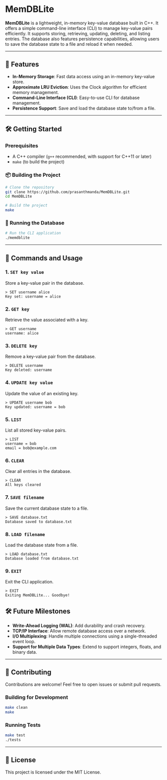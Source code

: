 
# MemDBLite

**MemDBLite** is a lightweight, in-memory key-value database built in C++. It offers a simple command-line interface (CLI) to manage key-value pairs efficiently. It supports storing, retrieving, updating, deleting, and listing entries. The database also features persistence capabilities, allowing users to save the database state to a file and reload it when needed.

---

## 🚀 Features
- **In-Memory Storage**: Fast data access using an in-memory key-value store.
- **Approximate LRU Eviction**: Uses the Clock algorithm for efficient memory management.
- **Command-Line Interface (CLI)**: Easy-to-use CLI for database management.
- **Persistence Support**: Save and load the database state to/from a file.

---

## 🛠️ Getting Started

### Prerequisites
- A C++ compiler (`g++` recommended, with support for C++11 or later)
- `make` (to build the project)

### 📦 Building the Project
```bash
# Clone the repository
git clone https://github.com/prasanthmanda/MemDBLite.git
cd MemDBLite

# Build the project
make
```

### 🚀 Running the Database
```bash
# Run the CLI application
./memdblite
```

---

## 📝 Commands and Usage

### 1. `SET key value`
Store a key-value pair in the database.
```plaintext
> SET username alice
Key set: username = alice
```

### 2. `GET key`
Retrieve the value associated with a key.
```plaintext
> GET username
username: alice
```

### 3. `DELETE key`
Remove a key-value pair from the database.
```plaintext
> DELETE username
Key deleted: username
```

### 4. `UPDATE key value`
Update the value of an existing key.
```plaintext
> UPDATE username bob
Key updated: username = bob
```

### 5. `LIST`
List all stored key-value pairs.
```plaintext
> LIST
username = bob
email = bob@example.com
```

### 6. `CLEAR`
Clear all entries in the database.
```plaintext
> CLEAR
All keys cleared
```

### 7. `SAVE filename`
Save the current database state to a file.
```plaintext
> SAVE database.txt
Database saved to database.txt
```

### 8. `LOAD filename`
Load the database state from a file.
```plaintext
> LOAD database.txt
Database loaded from database.txt
```

### 9. `EXIT`
Exit the CLI application.
```plaintext
> EXIT
Exiting MemDBLite... Goodbye!
```



## 🛠️ Future Milestones
- **Write-Ahead Logging (WAL)**: Add durability and crash recovery.
- **TCP/IP Interface**: Allow remote database access over a network.
- **I/O Multiplexing**: Handle multiple connections using a single-threaded event loop.
- **Support for Multiple Data Types**: Extend to support integers, floats, and binary data.

---

## 🤝 Contributing
Contributions are welcome! Feel free to open issues or submit pull requests.

### Building for Development
```bash
make clean
make
```

### Running Tests
```bash
make test
./tests
```

---

## 📄 License
This project is licensed under the MIT License.
